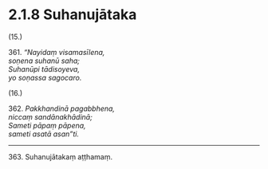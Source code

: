 

# 2.1.8 Suhanujātaka




(15.)

361\. _“Nayidaṃ visamasīlena,_  
_soṇena suhanū saha;_  
_Suhanūpi tādisoyeva,_  
_yo soṇassa sagocaro._  


(16.)

362\. _Pakkhandinā pagabbhena,_  
_niccaṃ sandānakhādinā;_  
_Sameti pāpaṃ pāpena,_  
_sameti asatā asan”ti._  


---

363\. Suhanujātakaṃ aṭṭhamaṃ.





